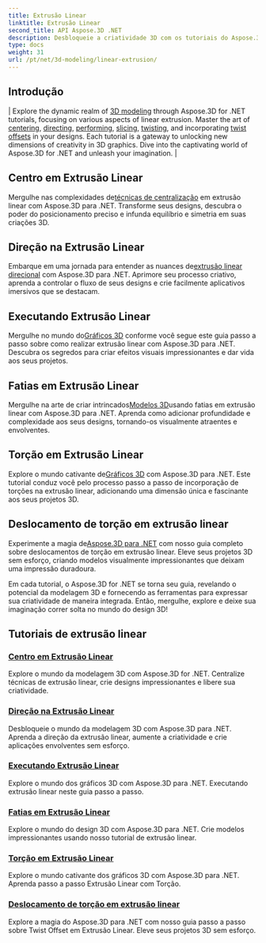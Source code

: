 ```yaml
---
title: Extrusão Linear
linktitle: Extrusão Linear
second_title: API Aspose.3D .NET
description: Desbloqueie a criatividade 3D com os tutoriais do Aspose.3D para .NET. Domine técnicas de extrusão linear, aprimore designs e eleve seus projetos sem esforço.
type: docs
weight: 31
url: /pt/net/3d-modeling/linear-extrusion/
---
```

## Introdução
| Explore the dynamic realm of [3D modeling](./center-in-linear-extrusion/) through Aspose.3D for .NET tutorials, focusing on various aspects of linear extrusion. Master the art of [centering](./center-in-linear-extrusion/), [directing](./direction-in-linear-extrusion/), [performing](./performing-linear-extrusion/), [slicing](./slices-in-linear-extrusion/), [twisting](./twist-in-linear-extrusion/), and incorporating [twist offsets](./twist-offset-in-linear-extrusion/) in your designs. Each tutorial is a gateway to unlocking new dimensions of creativity in 3D graphics. Dive into the captivating world of Aspose.3D for .NET and unleash your imagination. |

## Centro em Extrusão Linear
 Mergulhe nas complexidades de[técnicas de centralização](./center-in-linear-extrusion/) em extrusão linear com Aspose.3D para .NET. Transforme seus designs, descubra o poder do posicionamento preciso e infunda equilíbrio e simetria em suas criações 3D.

## Direção na Extrusão Linear
 Embarque em uma jornada para entender as nuances de[extrusão linear direcional](./direction-in-linear-extrusion/) com Aspose.3D para .NET. Aprimore seu processo criativo, aprenda a controlar o fluxo de seus designs e crie facilmente aplicativos imersivos que se destacam.

## Executando Extrusão Linear
 Mergulhe no mundo do[Gráficos 3D](./performing-linear-extrusion/) conforme você segue este guia passo a passo sobre como realizar extrusão linear com Aspose.3D para .NET. Descubra os segredos para criar efeitos visuais impressionantes e dar vida aos seus projetos.

## Fatias em Extrusão Linear
 Mergulhe na arte de criar intrincados[Modelos 3D](./slices-in-linear-extrusion/)usando fatias em extrusão linear com Aspose.3D para .NET. Aprenda como adicionar profundidade e complexidade aos seus designs, tornando-os visualmente atraentes e envolventes.

## Torção em Extrusão Linear
 Explore o mundo cativante de[Gráficos 3D](./twist-in-linear-extrusion/) com Aspose.3D para .NET. Este tutorial conduz você pelo processo passo a passo de incorporação de torções na extrusão linear, adicionando uma dimensão única e fascinante aos seus projetos 3D.

## Deslocamento de torção em extrusão linear
 Experimente a magia de[Aspose.3D para .NET](./twist-offset-in-linear-extrusion/) com nosso guia completo sobre deslocamentos de torção em extrusão linear. Eleve seus projetos 3D sem esforço, criando modelos visualmente impressionantes que deixam uma impressão duradoura.

Em cada tutorial, o Aspose.3D for .NET se torna seu guia, revelando o potencial da modelagem 3D e fornecendo as ferramentas para expressar sua criatividade de maneira integrada. Então, mergulhe, explore e deixe sua imaginação correr solta no mundo do design 3D!
## Tutoriais de extrusão linear
### [Centro em Extrusão Linear](./center-in-linear-extrusion/)
Explore o mundo da modelagem 3D com Aspose.3D for .NET. Centralize técnicas de extrusão linear, crie designs impressionantes e libere sua criatividade.
### [Direção na Extrusão Linear](./direction-in-linear-extrusion/)
Desbloqueie o mundo da modelagem 3D com Aspose.3D para .NET. Aprenda a direção da extrusão linear, aumente a criatividade e crie aplicações envolventes sem esforço.
### [Executando Extrusão Linear](./performing-linear-extrusion/)
Explore o mundo dos gráficos 3D com Aspose.3D para .NET. Executando extrusão linear neste guia passo a passo.
### [Fatias em Extrusão Linear](./slices-in-linear-extrusion/)
Explore o mundo do design 3D com Aspose.3D para .NET. Crie modelos impressionantes usando nosso tutorial de extrusão linear.
### [Torção em Extrusão Linear](./twist-in-linear-extrusion/)
Explore o mundo cativante dos gráficos 3D com Aspose.3D para .NET. Aprenda passo a passo Extrusão Linear com Torção.
### [Deslocamento de torção em extrusão linear](./twist-offset-in-linear-extrusion/)
Explore a magia do Aspose.3D para .NET com nosso guia passo a passo sobre Twist Offset em Extrusão Linear. Eleve seus projetos 3D sem esforço.